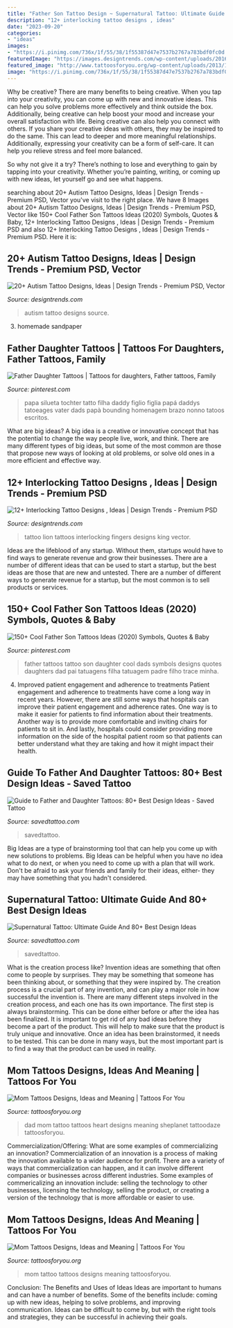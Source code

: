 ```yaml
---
title: "Father Son Tattoo Design ~ Supernatural Tattoo: Ultimate Guide And 80+ Best Design Ideas"
description: "12+ interlocking tattoo designs , ideas"
date: "2023-09-20"
categories:
- "ideas"
images:
- "https://i.pinimg.com/736x/1f/55/38/1f55387d47e7537b2767a783bdf0fc0d.jpg"
featuredImage: "https://images.designtrends.com/wp-content/uploads/2016/02/28131812/Lion-Tattoo-Design-On-Fingers.jpg"
featured_image: "http://www.tattoosforyou.org/wp-content/uploads/2013/10/Tattoo-Mom-604x1024.jpg"
image: "https://i.pinimg.com/736x/1f/55/38/1f55387d47e7537b2767a783bdf0fc0d.jpg"
---
```



Why be creative?
There are many benefits to being creative. When you tap into your creativity, you can come up with new and innovative ideas. This can help you solve problems more effectively and think outside the box. Additionally, being creative can help boost your mood and increase your overall satisfaction with life.
Being creative can also help you connect with others. If you share your creative ideas with others, they may be inspired to do the same. This can lead to deeper and more meaningful relationships. Additionally, expressing your creativity can be a form of self-care. It can help you relieve stress and feel more balanced.

So why not give it a try? There’s nothing to lose and everything to gain by tapping into your creativity. Whether you’re painting, writing, or coming up with new ideas, let yourself go and see what happens.

	

		
searching about 20+ Autism Tattoo Designs, Ideas | Design Trends - Premium PSD, Vector you've visit to the right place. We have 8 Images about 20+ Autism Tattoo Designs, Ideas | Design Trends - Premium PSD, Vector like 150+ Cool Father Son Tattoos Ideas (2020) Symbols, Quotes &amp; Baby, 12+ Interlocking Tattoo Designs , Ideas | Design Trends - Premium PSD and also 12+ Interlocking Tattoo Designs , Ideas | Design Trends - Premium PSD. Here it is:
		
    
## 20+ Autism Tattoo Designs, Ideas | Design Trends - Premium PSD, Vector

<img loading=lazy src="https://images.designtrends.com/wp-content/uploads/2016/06/16121554/Autism-Tattoo-for-Men.jpg" onerror="this.onerror=null;this.src='https://tse4.mm.bing.net/th?id=OIP.s131OTZKXyF1lQz_2XpPBQHaHa&amp;pid=15.1';" alt="20+ Autism Tattoo Designs, Ideas | Design Trends - Premium PSD, Vector">

_Source: designtrends.com_

>autism tattoo designs source. 

	

3. homemade sandpaper

    
## Father Daughter Tattoos | Tattoos For Daughters, Father Tattoos, Family

<img loading=lazy src="https://i.pinimg.com/736x/e2/28/03/e228030251c258a9fd2875787ac8d572.jpg" onerror="this.onerror=null;this.src='https://tse1.mm.bing.net/th?id=OIP.jfSbahKtPEXK8RudFJbf4QHaLH&amp;pid=15.1';" alt="Father Daughter Tattoos | Tattoos for daughters, Father tattoos, Family">

_Source: pinterest.com_

>papa silueta tochter tatto filha daddy figlio figlia papá daddys tatoeages vater dads papà bounding homenagem brazo nonno tatoos escritos. 

	

What are big ideas?
A big idea is a creative or innovative concept that has the potential to change the way people live, work, and think. There are many different types of big ideas, but some of the most common are those that propose new ways of looking at old problems, or solve old ones in a more efficient and effective way.

    
## 12+ Interlocking Tattoo Designs , Ideas | Design Trends - Premium PSD

<img loading=lazy src="https://images.designtrends.com/wp-content/uploads/2016/02/28131812/Lion-Tattoo-Design-On-Fingers.jpg" onerror="this.onerror=null;this.src='https://tse1.mm.bing.net/th?id=OIP.wrApJDj3X-Hc9RjaNjJ-nQHaHa&amp;pid=15.1';" alt="12+ Interlocking Tattoo Designs , Ideas | Design Trends - Premium PSD">

_Source: designtrends.com_

>tattoo lion tattoos interlocking fingers designs king vector. 

	

Ideas are the lifeblood of any startup. Without them, startups would have to find ways to generate revenue and grow their businesses. There are a number of different ideas that can be used to start a startup, but the best ideas are those that are new and untested. There are a number of different ways to generate revenue for a startup, but the most common is to sell products or services.

    
## 150+ Cool Father Son Tattoos Ideas (2020) Symbols, Quotes &amp; Baby

<img loading=lazy src="https://i.pinimg.com/736x/1f/55/38/1f55387d47e7537b2767a783bdf0fc0d.jpg" onerror="this.onerror=null;this.src='https://tse3.mm.bing.net/th?id=OIP.9AAATpNIPj0fb0WdUcDjcQHaHa&amp;pid=15.1';" alt="150+ Cool Father Son Tattoos Ideas (2020) Symbols, Quotes &amp; Baby">

_Source: pinterest.com_

>father tattoos tattoo son daughter cool dads symbols designs quotes daughters dad pai tatuagens filha tatuagem padre filho trace minha. 

	

4) Improved patient engagement and adherence to treatments
Patient engagement and adherence to treatments have come a long way in recent years. However, there are still some ways that hospitals can improve their patient engagement and adherence rates. One way is to make it easier for patients to find information about their treatments. Another way is to provide more comfortable and inviting chairs for patients to sit in. And lastly, hospitals could consider providing more information on the side of the hospital patient room so that patients can better understand what they are taking and how it might impact their health.

    
## Guide To Father And Daughter Tattoos: 80+ Best Design Ideas - Saved Tattoo

<img loading=lazy src="https://www.savedtattoo.com/wp-content/uploads/2021/06/Date-Tattoos-1-1024x1024.jpg" onerror="this.onerror=null;this.src='https://tse3.mm.bing.net/th?id=OIP.u8I0HmIbfYrBGqeRFDQuGQHaHa&amp;pid=15.1';" alt="Guide to Father and Daughter Tattoos: 80+ Best Design Ideas - Saved Tattoo">

_Source: savedtattoo.com_

>savedtattoo. 

	

Big Ideas are a type of brainstorming tool that can help you come up with new solutions to problems. Big Ideas can be helpful when you have no idea what to do next, or when you need to come up with a plan that will work. Don't be afraid to ask your friends and family for their ideas, either- they may have something that you hadn't considered.

    
## Supernatural Tattoo: Ultimate Guide And 80+ Best Design Ideas

<img loading=lazy src="https://www.savedtattoo.com/wp-content/uploads/2021/07/Supernatural-TV-Show-Tattoo-3.jpg" onerror="this.onerror=null;this.src='https://tse3.mm.bing.net/th?id=OIP.vfypPEhrWrnT8v4kYDT3wwHaI-&amp;pid=15.1';" alt="Supernatural Tattoo: Ultimate Guide And 80+ Best Design Ideas">

_Source: savedtattoo.com_

>savedtattoo. 

	

What is the creation process like?
Invention ideas are something that often come to people by surprises. They may be something that someone has been thinking about, or something that they were inspired by. The creation process is a crucial part of any invention, and can play a major role in how successful the invention is. There are many different steps involved in the creation process, and each one has its own importance. 
The first step is always brainstorming. This can be done either before or after the idea has been finalized. It is important to get rid of any bad ideas before they become a part of the product. This will help to make sure that the product is truly unique and innovative. Once an idea has been brainstormed, it needs to be tested. This can be done in many ways, but the most important part is to find a way that the product can be used in reality.

    
## Mom Tattoos Designs, Ideas And Meaning | Tattoos For You

<img loading=lazy src="http://www.tattoosforyou.org/wp-content/uploads/2013/10/Mom-and-Dad-Tattoos.jpg" onerror="this.onerror=null;this.src='https://tse1.mm.bing.net/th?id=OIP.oWZ-384ozdKOtbTMFtHh0gHaJ4&amp;pid=15.1';" alt="Mom Tattoos Designs, Ideas and Meaning | Tattoos For You">

_Source: tattoosforyou.org_

>dad mom tattoo tattoos heart designs meaning sheplanet tattoodaze tattoosforyou. 

	

Commercialization/Offering: What are some examples of commercializing an innovation?
Commercialization of an innovation is a process of making the innovation available to a wider audience for profit. There are a variety of ways that commercialization can happen, and it can involve different companies or businesses across different industries. Some examples of commericalizing an innovation include: selling the technology to other businesses, licensing the technology, selling the product, or creating a version of the technology that is more affordable or easier to use.

    
## Mom Tattoos Designs, Ideas And Meaning | Tattoos For You

<img loading=lazy src="http://www.tattoosforyou.org/wp-content/uploads/2013/10/Tattoo-Mom-604x1024.jpg" onerror="this.onerror=null;this.src='https://tse4.mm.bing.net/th?id=OIP.X-01ICbOJTeCsrXa2BzL2AHaMj&amp;pid=15.1';" alt="Mom Tattoos Designs, Ideas and Meaning | Tattoos For You">

_Source: tattoosforyou.org_

>mom tattoo tattoos designs meaning tattoosforyou. 

	

Conclusion: The Benefits and Uses of Ideas
Ideas are important to humans and can have a number of benefits. Some of the benefits include: coming up with new ideas, helping to solve problems, and improving communication. Ideas can be difficult to come by, but with the right tools and strategies, they can be successful in achieving their goals.


